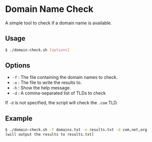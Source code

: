 # Domain Name Check

A simple tool to check if a domain name is available.

## Usage

```bash
$ ./domain-check.sh [options]
```

## Options

- `-f` : The file containing the domain names to check.
- `-o` : The file to write the results to.
- `-h` : Show the help message.
- `-d` : A comma-separated list of TLDs to check

If `-d` is not specified, the script will check the `.com` TLD.

## Example

```bash
$ ./domain-check.sh -f domains.txt -o results.txt -d com,net,org
[will output the results to results.txt]
```